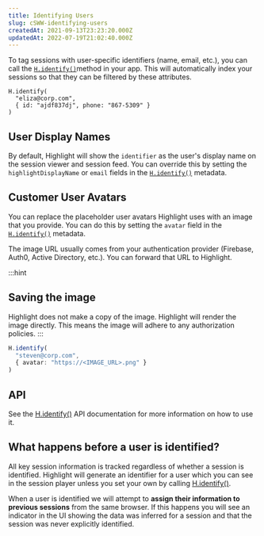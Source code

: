 ```yaml
---
title: Identifying Users
slug: cSWW-identifying-users
createdAt: 2021-09-13T23:23:20.000Z
updatedAt: 2022-07-19T21:02:40.000Z
---
```


To tag sessions with user-specific identifiers (name, email, etc.), you can call the [`H.identify()`](/api/h-identify)method in your app. This will automatically index your sessions so that they can be filtered by these attributes.

```none
H.identify(
  "eliza@corp.com", 
  { id: "ajdf837dj", phone: "867-5309" }
)
```

## User Display Names

By default, Highlight will show the `identifier` as the user's display name on the session viewer and session feed. You can override this by setting the `highlightDisplayName` or `email` fields in the [`H.identify()`](/api/h-identify) metadata.

## Customer User Avatars

You can replace the placeholder user avatars Highlight uses with an image that you provide. You can do this by setting the `avatar` field in the [`H.identify()`](/api/h-identify) metadata.

The image URL usually comes from your authentication provider (Firebase, Auth0, Active Directory, etc.). You can forward that URL to Highlight.&#x20;

:::hint
## Saving the image

Highlight does not make a copy of the image. Highlight will render the image directly. This means the image will adhere to any authorization policies.
:::

```typescript
H.identify(
  "steven@corp.com",
  { avatar: "https://<IMAGE_URL>.png" }
)
```

## API

See the [H.identify()](/api/h-identify) API documentation for more information on how to use it.

## What happens before a user is identified?

All key session information is tracked regardless of whether a session is identified. Highlight will generate an identifier for a user which you can see in the session player unless you set your own by calling [H.identify()](/api/h-identify).

When a user is identified we will attempt to **assign their information to previous sessions** from the same browser. If this happens you will see an indicator in the UI showing the data was inferred for a session and that the session was never explicitly identified.

